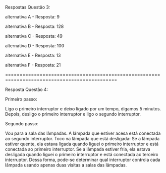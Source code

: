 Respostas Questão 3:

alternativa A - Resposta: 9

alternativa B - Resposta: 128

alternativa C - Resposta: 49

alternativa D - Resposta: 100

alternativa E - Resposta: 13

alternativa F - Resposta: 21

=============================================================================================

Resposta Questão 4:

Primeiro passo:

Ligo o primeiro interruptor e deixo ligado por um tempo, digamos 5 minutos.
Depois, desligo o primeiro interruptor e ligo o segundo interruptor.

Segundo passo:

Vou para a sala das lâmpadas.
A lâmpada que estiver acesa está conectada ao segundo interruptor.
Toco na lâmpada que está desligada:
Se a lâmpada estiver quente, ela estava ligada quando liguei o primeiro interruptor e está conectada ao primeiro interruptor.
Se a lâmpada estiver fria, ela estava desligada quando liguei o primeiro interruptor e está conectada ao terceiro interruptor.
Dessa forma, pode-se determinar qual interruptor controla cada lâmpada usando apenas duas visitas a salas das lâmpadas.
